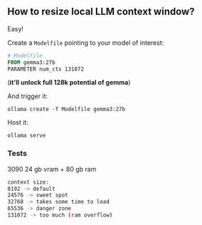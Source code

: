 ## How to resize local LLM context window?

Easy!

Create a `Modelfile` pointing to your model of interest:
```Dockerfile
# Modelfile
FROM gemma3:27b
PARAMETER num_ctx 131072
```
(**it'll unlock full 128k potential of gemma**)


And trigger it:

`ollama create -f Modelfile gemma3:27b`

Host it:

`ollama serve`

### Tests

3090 24 gb vram + 80 gb ram

```bash
context size:
8192 -> default
24576 -> sweet spot
32768 -> takes some time to load
65536 -> danger zone
131072 -> too much (ram overflow)
```